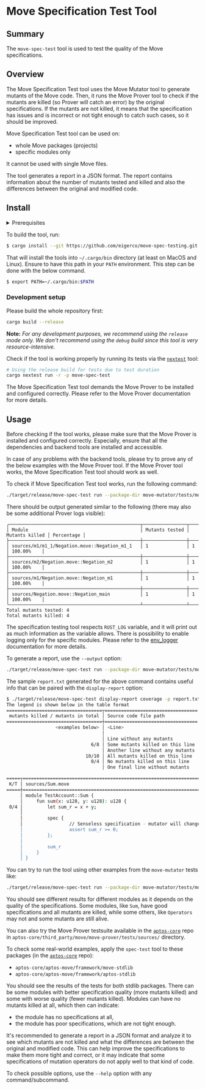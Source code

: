 # Move Specification Test Tool

## Summary

The `move-spec-test` tool is used to test the quality of the Move specifications.

## Overview

The Move Specification Test tool uses the Move Mutator tool to generate mutants
of the Move code. Then, it runs the Move Prover tool to check if the mutants
are killed (so Prover will catch an error) by the original specifications.
If the mutants are not killed, it means that the specification has issues and
is incorrect or not tight enough to catch such cases, so it should be improved.

Move Specification Test tool can be used on:
- whole Move packages (projects)
- specific modules only

It cannot be used with single Move files.

The tool generates a report in a JSON format. The report contains information
about the number of mutants tested and killed and also the differences between
the original and modified code.

## Install

<details>

<summary>Prerequisites</summary>

 _Move Prover_ depends on a tool called [boogie](https://github.com/boogie-org/boogie), which requires a `.net 6` runtime and an SMT solver, the default being [Z3](https://github.com/Z3Prover/z3).

 Specific versions of these need to be installed, and the paths to the boogie and `z3` executables set in two environment variables:
 ```
 BOOGIE_EXE=/path/to/boogie
 Z3_EXE=/path/to/z3
 ```

One way of getting this set up correctly is to [use the dev_setup.sh](https://aptos.dev/en/network/nodes/building-from-source) script from the aptos project.

Alternatively, you can manually install them on a Debian-like Linux system using the following set of commands:
```bash
sudo apt-get install dotnet6
dotnet tool install --global boogie --version 3.2.4
wget https://github.com/Z3Prover/z3/releases/download/z3-4.11.2/z3-4.11.2-x64-glibc-2.31.zip
unzip z3-4.11.2-x64-glibc-2.31.zip
cp z3-4.11.2-x64-glibc-2.31/bin/z3 ~/.local/bin

# You might want to put these in your .bashrc or similar
export Z3_EXE=~/.local/bin/z3
export BOOGIE_EXE=~/.dotnet/tools/boogie
```

-------------------------------------------- 

</details>

To build the tool, run:
```bash
$ cargo install --git https://github.com/eigerco/move-spec-testing.git --locked move-spec-test
```

That will install the tools into `~/.cargo/bin` directory (at least on MacOS and Linux).
Ensure to have this path in your `PATH` environment. This step can be done with the below command.
```bash
$ export PATH=~/.cargo/bin:$PATH
```

### Development setup

Please build the whole repository first:
```bash
cargo build --release
```

**Note:** _For any development purposes, we recommend using the `release` mode only. We don't recommend using the `debug` build since this tool is very resource-intensive._

Check if the tool is working properly by running its tests via the [`nextest`][nextest] tool:
```bash
# Using the release build for tests due to test duration
cargo nextest run -r -p move-spec-test
```

The Move Specification Test tool demands the Move Prover to be installed and
configured correctly. Please refer to the Move Prover documentation for more
details.

## Usage

Before checking if the tool works, please make sure that the Move Prover is
installed and configured correctly. Especially, ensure that all the
dependencies and backend tools are installed and accessible.

In case of any problems with the backend tools, please try to prove any of the
below examples with the Move Prover tool. If the Move Prover tool works,
the Move Specification Test tool should work as well.

To check if Move Specification Test tool works, run the following command:
```bash
./target/release/move-spec-test run --package-dir move-mutator/tests/move-assets/same_names
```

There should be output generated similar to the following (there may also be
some additional Prover logs visible):
```text
╭────────────────────────────────────────────────┬────────────────┬────────────────┬────────────╮
│ Module                                         │ Mutants tested │ Mutants killed │ Percentage │
├────────────────────────────────────────────────┼────────────────┼────────────────┼────────────┤
│ sources/m1/m1_1/Negation.move::Negation_m1_1   │ 1              │ 1              │ 100.00%    │
├────────────────────────────────────────────────┼────────────────┼────────────────┼────────────┤
│ sources/m2/Negation.move::Negation_m2          │ 1              │ 1              │ 100.00%    │
├────────────────────────────────────────────────┼────────────────┼────────────────┼────────────┤
│ sources/m1/Negation.move::Negation_m1          │ 1              │ 1              │ 100.00%    │
├────────────────────────────────────────────────┼────────────────┼────────────────┼────────────┤
│ sources/Negation.move::Negation_main           │ 1              │ 1              │ 100.00%    │
╰────────────────────────────────────────────────┴────────────────┴────────────────┴────────────╯
Total mutants tested: 4
Total mutants killed: 4
```

The specification testing tool respects `RUST_LOG` variable, and it will print
out as much information as the variable allows. There is possibility to enable
logging only for the specific modules. Please refer to the [env_logger](https://docs.rs/env_logger/latest/env_logger/)
documentation for more details.

To generate a report, use the `--output` option:
```bash
./target/release/move-spec-test run --package-dir move-mutator/tests/move-assets/poor_spec --output report.txt
```

The sample `report.txt` generated for the above command contains useful info that can be paired with the `display-report` option:
```bash
$ ./target/release/move-spec-test display-report coverage -p report.txt
The legend is shown below in the table format
===================================┬==================================
 mutants killed / mutants in total │ Source code file path
===================================┼==================================
                  <examples below> │ <Line>
                                   │
                                   │ Line without any mutants
                               6/8 │ Some mutants killed on this line
                                   │ Another line without any mutants
                             10/10 │ All mutants killed on this line
                               0/4 │ No mutants killed on this line
                                   │ One final line without mutants

=====┬==============================================================================================================
 K/T │ sources/Sum.move
=====┼==============================================================================================================
     │ module TestAccount::Sum {
     │     fun sum(x: u128, y: u128): u128 {
 0/4 │         let sum_r = x + y;
     │
     │         spec {
     │                 // Senseless specification - mutator will change + operator to -*/ but spec won't notice it.
     │                 assert sum_r >= 0;
     │         };
     │
     │         sum_r
     │     }
     │ }
```

You can try to run the tool using other examples from the `move-mutator`
tests like:
```bash
./target/release/move-spec-test run --package-dir move-mutator/tests/move-assets/simple
```

You should see different results for different modules as it depends on the
quality of the specifications. Some modules, like `Sum`, have good
specifications and all mutants are killed, while some others, like `Operators`
may not and some mutants are still alive.

You can also try the Move Prover testsuite available in the [`aptos-core`][aptos-core] repo in
`aptos-core/third_party/move/move-prover/tests/sources/` directory.

To check some real-world examples, apply the `spec-test` tool to these packages (in the [`aptos-core`][aptos-core] repo):
- `aptos-core/aptos-move/framework/move-stdlib`
- `aptos-core/aptos-move/framework/aptos-stdlib`

You should see the results of the tests for both stdlib packages. There
can be some modules with better specification quality (more mutants
killed) and some with worse quality (fewer mutants killed). Modules
can have no mutants killed at all, which then can indicate:
- the module has no specifications at all,
- the module has poor specifications, which are not tight enough.

It's recommended to generate a report in a JSON format and analyze it to see
which mutants are not killed and what the differences are between the original
and modified code. This can help improve the specifications to make them
more tight and correct, or it may indicate that some specifications of
mutation operators do not apply well to that kind of code.

To check possible options, use the `--help` option with any command/subcommand.

[aptos-core]: https://github.com/aptos-labs/aptos-core/
[nextest]: https://github.com/nextest-rs/nextest

